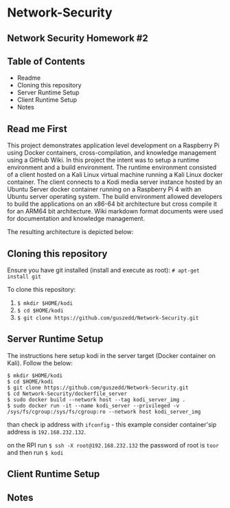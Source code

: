#  Network-Security
## Network Security Homework #2

## Table of Contents
* Readme
* Cloning this repository
* Server Runtime Setup
* Client Runtime Setup
* Notes



## Read me First
This project demonstrates application level development on a Raspberry Pi using Docker containers, cross-compilation, and knowledge management using a GitHub Wiki. In this project the intent was to setup a runtime environment and a build environment. The runtime environment consisted of a client hosted on a Kali Linux virtual machine running a Kali Linux docker container. The client connects to a Kodi media server instance hosted by an Ubuntu Server docker container running on a Raspberry Pi 4 with an Ubuntu server operating system. The build environment allowed developers to build the applications on an x86-64 bit architecture but cross compile it for an ARM64 bit architecture. Wiki markdown format documents were used for documentation and knowledge management.

The resulting architecture is depicted below:



## Cloning this repository
Ensure you have git installed (install and execute as root):
`# apt-get install git`

To clone this repository:

  1. `$ mkdir $HOME/kodi`
  2. `$ cd $HOME/kodi`
  3. `$ git clone https://github.com/guszedd/Network-Security.git`
  
 ## Server Runtime Setup
 The instructions here setup kodi in the server target (Docker container on Kali).
Follow the below:

```
$ mkdir $HOME/kodi
$ cd $HOME/kodi
$ git clone https://github.com/guszedd/Network-Security.git
$ cd Network-Security/dockerfile_server
$ sudo docker build --network host --tag kodi_server_img .
$ sudo docker run -it --name kodi_server --privileged -v /sys/fs/cgroup:/sys/fs/cgroup:ro --network host kodi_server_img
```

than check ip address with `ifconfig` - this example consider container'sip address is `192.168.232.132`.

on the RPI run ` $ ssh -X root@192.168.232.132 `
the password of root is `toor`
and then run `$ kodi`

 
 
 ## Client Runtime Setup
 
 
 
 ## Notes
